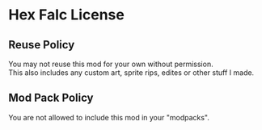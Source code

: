 # Hex Falc License

## Reuse Policy
You may not reuse this mod for your own without permission.  
This also includes any custom art, sprite rips, edites or other stuff I made.

## Mod Pack Policy
You are not allowed to include this mod in your "modpacks".

